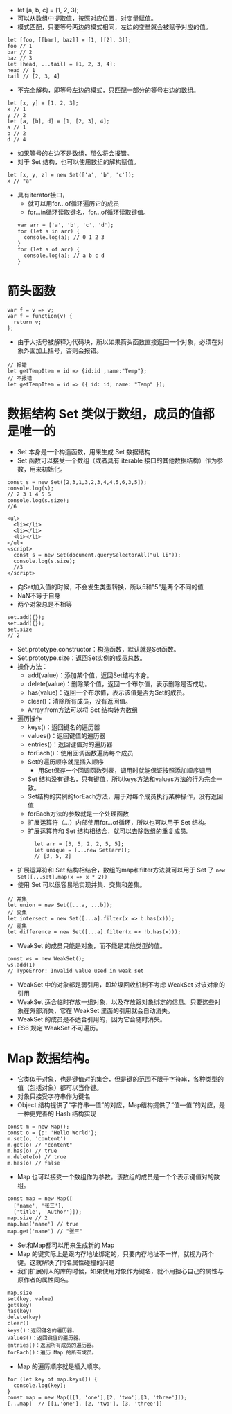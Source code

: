 * let [a, b, c] = [1, 2, 3];
* 可以从数组中提取值，按照对应位置，对变量赋值。
* 模式匹配，只要等号两边的模式相同，左边的变量就会被赋予对应的值。
```
let [foo, [[bar], baz]] = [1, [[2], 3]];
foo // 1
bar // 2
baz // 3
let [head, ...tail] = [1, 2, 3, 4];
head // 1
tail // [2, 3, 4]
```
* 不完全解构，即等号左边的模式，只匹配一部分的等号右边的数组。
```
let [x, y] = [1, 2, 3];
x // 1
y // 2
let [a, [b], d] = [1, [2, 3], 4];
a // 1
b // 2
d // 4
```
* 如果等号的右边不是数组，那么将会报错。
* 对于 Set 结构，也可以使用数组的解构赋值。
```
let [x, y, z] = new Set(['a', 'b', 'c']);
x // "a"
```
* 具有iterator接口，
  * 就可以用for...of循环遍历它的成员
  * for...in循环读取键名，for...of循环读取键值。
  ```
  var arr = ['a', 'b', 'c', 'd'];
  for (let a in arr) {
    console.log(a); // 0 1 2 3
  }
  for (let a of arr) {
    console.log(a); // a b c d
  }
  ```
# 箭头函数
```
var f = v => v;
var f = function(v) {
  return v;
};
```
* 由于大括号被解释为代码块，所以如果箭头函数直接返回一个对象，必须在对象外面加上括号，否则会报错。
```
// 报错
let getTempItem = id => {id:id ,name:"Temp"};
// 不报错
let getTempItem = id => ({ id: id, name: "Temp" });
```
# 数据结构 Set 类似于数组，成员的值都是唯一的
* Set 本身是一个构造函数，用来生成 Set 数据结构
* Set 函数可以接受一个数组（或者具有 iterable 接口的其他数据结构）作为参数，用来初始化。
```
const s = new Set([2,3,1,3,2,3,4,4,5,6,3,5]);
console.log(s);
// 2 3 1 4 5 6
console.log(s.size);
//6
```
```
<ul>
  <li></li>
  <li></li>
  <li></li>
</ul>
<script>
  const s = new Set(document.querySelectorAll("ul li"));
  console.log(s.size);
  //3
</script>
```
* 向Set加入值的时候，不会发生类型转换，所以5和"5"是两个不同的值
* NaN不等于自身
* 两个对象总是不相等
```
set.add({});
set.add({});
set.size 
// 2
```
* Set.prototype.constructor：构造函数，默认就是Set函数。
* Set.prototype.size：返回Set实例的成员总数。
* 操作方法：
  * add(value)：添加某个值，返回Set结构本身。
  * delete(value)：删除某个值，返回一个布尔值，表示删除是否成功。
  * has(value)：返回一个布尔值，表示该值是否为Set的成员。
  * clear()：清除所有成员，没有返回值。
  * Array.from方法可以将 Set 结构转为数组
* 遍历操作
  * keys()：返回键名的遍历器
  * values()：返回键值的遍历器
  * entries()：返回键值对的遍历器
  * forEach()：使用回调函数遍历每个成员
  * Set的遍历顺序就是插入顺序
    * 用Set保存一个回调函数列表，调用时就能保证按照添加顺序调用
  * Set 结构没有键名，只有键值，所以keys方法和values方法的行为完全一致。
  * Set结构的实例的forEach方法，用于对每个成员执行某种操作，没有返回值
  * forEach方法的参数就是一个处理函数
  * 扩展运算符（...）内部使用for...of循环，所以也可以用于 Set 结构。
  * 扩展运算符和 Set 结构相结合，就可以去除数组的重复成员。
    ```
      let arr = [3, 5, 2, 2, 5, 5];
      let unique = [...new Set(arr)];
      // [3, 5, 2]
    ```
* 扩展运算符和 Set 结构相结合，数组的map和filter方法就可以用于 Set 了
```new Set([...set].map(x => x * 2))```
* 使用 Set 可以很容易地实现并集、交集和差集。
```
// 并集
let union = new Set([...a, ...b]);
// 交集
let intersect = new Set([...a].filter(x => b.has(x)));
// 差集
let difference = new Set([...a].filter(x => !b.has(x)));
```
* WeakSet 的成员只能是对象，而不能是其他类型的值。
```
const ws = new WeakSet();
ws.add(1)
// TypeError: Invalid value used in weak set
```
* WeakSet 中的对象都是弱引用，即垃圾回收机制不考虑 WeakSet 对该对象的引用
* WeakSet 适合临时存放一组对象，以及存放跟对象绑定的信息。只要这些对象在外部消失，它在 WeakSet 里面的引用就会自动消失。
* WeakSet 的成员是不适合引用的，因为它会随时消失。
* ES6 规定 WeakSet 不可遍历。

# Map 数据结构。
* 它类似于对象，也是键值对的集合，但是键的范围不限于字符串，各种类型的值（包括对象）都可以当作键。
* 对象只接受字符串作为键名
* Object 结构提供了“字符串—值”的对应，Map结构提供了“值—值”的对应，是一种更完善的 Hash 结构实现
```
const m = new Map();
const o = {p: 'Hello World'};
m.set(o, 'content')
m.get(o) // "content"
m.has(o) // true
m.delete(o) // true
m.has(o) // false
```
* Map 也可以接受一个数组作为参数。该数组的成员是一个个表示键值对的数组。
```
const map = new Map([
  ['name', '张三'],
  ['title', 'Author']]);
map.size // 2
map.has('name') // true
map.get('name') // "张三"
```
* Set和Map都可以用来生成新的 Map
* Map 的键实际上是跟内存地址绑定的，只要内存地址不一样，就视为两个键。这就解决了同名属性碰撞的问题
* 我们扩展别人的库的时候，如果使用对象作为键名，就不用担心自己的属性与原作者的属性同名。
```
map.size
set(key, value)
get(key)
has(key)
delete(key)
clear()
keys()：返回键名的遍历器。
values()：返回键值的遍历器。
entries()：返回所有成员的遍历器。
forEach()：遍历 Map 的所有成员。
```
* Map 的遍历顺序就是插入顺序。
```
for (let key of map.keys()) {
  console.log(key);
}
const map = new Map([[1, 'one'],[2, 'two'],[3, 'three']]);
[...map]  // [[1,'one'], [2, 'two'], [3, 'three']]
```
